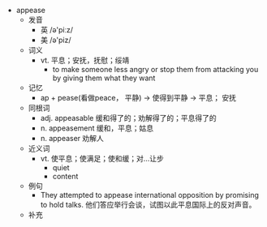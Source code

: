 - appease
  - 发音
    - 英 /ə'piːz/
    - 美 /ə'piz/
  - 词义
    - vt. 平息；安抚，抚慰；绥靖
      - to make someone less angry or stop them from attacking you by giving them what they want
  - 记忆
    - ap + pease(看做peace， 平静) → 使得到平静 → 平息； 安抚
  - 同根词
    - adj. appeasable 缓和得了的；劝解得了的；平息得了的
    - n. appeasement 缓和，平息；姑息
    - n. appeaser 劝解人
  - 近义词
    - vt. 使平息；使满足；使和缓；对…让步
      - quiet
      - content
  - 例句
    - They attempted to appease international opposition by promising to hold talks. 他们答应举行会谈，试图以此平息国际上的反对声音。
  - 补充